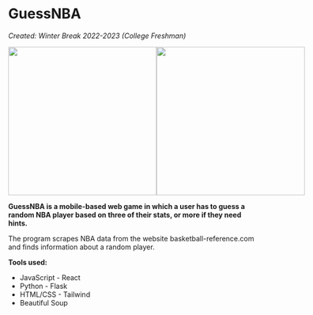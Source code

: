 # GuessNBA

<i>Created: Winter Break 2022-2023 (College Freshman)</i>

<div style="display: flex;">
  <img src="guessnba2" style="width: 300px"/>
  <img src="guessnba1" style="width: 300px"/>
</div>

<b>GuessNBA is a mobile-based web game in which a user has to guess a random NBA player based on three of their stats, or more if they need hints.</b>

The program scrapes NBA data from the website basketball-reference.com and finds information about a random player.<br>

  <b>Tools used:</b>
 - JavaScript - React
 - Python - Flask
 - HTML/CSS - Tailwind
 - Beautiful Soup
